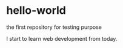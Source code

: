 # hello-world
the first repository for testing purpose

I start to learn web development from today.
